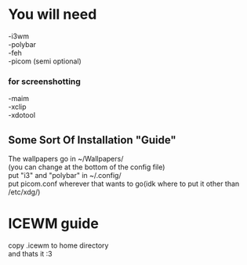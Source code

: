 <body>
<h1>You will need</h1> 
<p1>
-i3wm<br>
-polybar<br>
-feh<br>
-picom (semi optional)<br>
<h3>for screenshotting</h3>
-maim<br>
-xclip<br>
-xdotool<br>
<h2>Some Sort Of Installation "Guide"</h2>
The wallpapers go in ~/Wallpapers/<br>
(you can change at the bottom of the config file)<br>
put "i3" and "polybar" in ~/.config/<br>
put picom.conf wherever that wants to go(idk where to put it other than /etc/xdg/)<br>
</p1>
<h1> ICEWM guide</h1>
<p2>
copy .icewm to home directory<br>
and thats it :3<br>
</p2>
</body>
